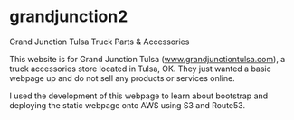 # grandjunction2
Grand Junction Tulsa Truck Parts &amp; Accessories

This website is for Grand Junction Tulsa (www.grandjunctiontulsa.com), a truck accessories store located in Tulsa, OK.  They just wanted a basic webpage up and do not sell any products or services online.

I used the development of this webpage to learn about bootstrap and deploying the static webpage onto AWS using S3 and Route53.
